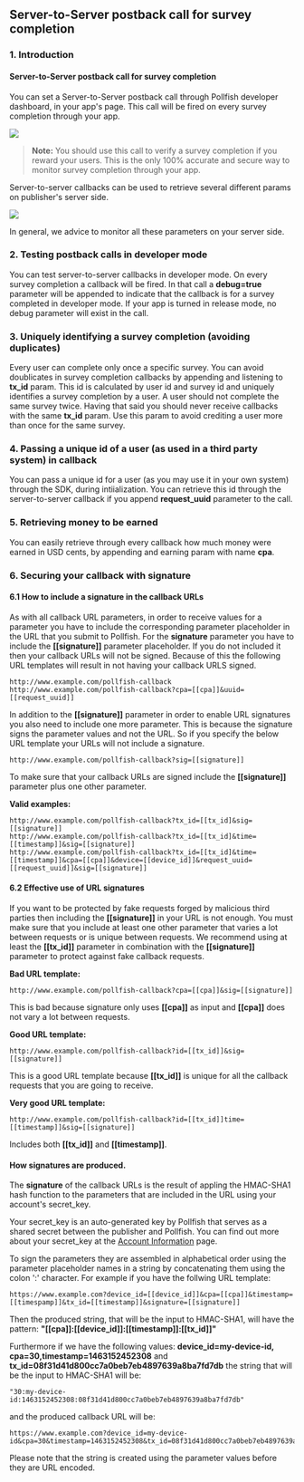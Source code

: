 
## Server-to-Server postback call for survey completion

### 1. Introduction

#### Server-to-Server postback call for survey completion


You can set a Server-to-Server postback call through Pollfish developer dashboard, in your app's page. This call will be fired on every survey completion through your app. 

<img src="https://storage.googleapis.com/pollfish-images/s2s.png">

> **Note:** You should use this call to verify a survey completion if you reward your users. This is the only 100% accurate and secure way to monitor survey completion through your app.

Server-to-server callbacks can be used to retrieve several different params on publisher's server side.

<img src="https://storage.googleapis.com/pollfish-images/s2s_call.png">

In general, we advice to monitor all these parameters on your server side.

### 2. Testing postback calls in developer mode 

You can test server-to-server callbacks in developer mode. On every survey completion a callback will be fired. In that call a **debug=true** parameter will be appended to indicate that the callback is for a survey completed in developer mode. If your app is turned in release mode, no debug parameter will exist in the call.

### 3. Uniquely identifying a survey completion (avoiding duplicates)

Every user can complete only once a specific survey. You can avoid doublicates in survey completion callbacks by appending and listening to **tx_id** param. This id is calculated by user id and survey id and uniquely identifies a survey completion by a user. A user should not complete the same survey twice. Having that said you should never receive callbacks with the same **tx_id** param. Use this param to avoid crediting a user more than once for the same survey.   

### 4. Passing a unique id of a user (as used in a third party system) in callback

You can pass a unique id for a user (as you may use it in your own system) through the SDK, during intiialization. You can retrieve this id through the server-to-server callback if you append **request_uuid** parameter to the call.

### 5. Retrieving money to be earned

You can easily retrieve through every callback how much money were earned in USD cents, by appending and earning param with name **cpa**.

### 6. Securing your callback with signature

#### 6.1 How to include a signature in the callback URLs

As with all callback URL parameters, in order to receive values for a parameter you have to include the corresponding parameter placeholder in the URL that you submit to Pollfish. For the **signature** parameter you have to include the **[[signature]]** parameter placeholder. If you do not included it then your callback URLs will not be signed. Because of this the following URL templates will result in not having your callback URLS signed.

```
http://www.example.com/pollfish-callback
http://www.example.com/pollfish-callback?cpa=[[cpa]]&uuid=[[request_uuid]]
```
In addition to the **[[signature]]** parameter in order to enable URL signatures you also need to include one more parameter. This is because the signature signs the parameter values and not the URL. So if you specify the below URL template your URLs will not include a signature.

```
http://www.example.com/pollfish-callback?sig=[[signature]]
```
To make sure that your callback URLs are signed include the **[[signature]]** parameter plus one other parameter.

**Valid examples:**

```
http://www.example.com/pollfish-callback?tx_id=[[tx_id]&sig=[[signature]]
http://www.example.com/pollfish-callback?tx_id=[[tx_id]&time=[[timestamp]]&sig=[[signature]]
http://www.example.com/pollfish-callback?tx_id=[[tx_id]&time=[[timestamp]]&cpa=[[cpa]]&device=[[device_id]]&request_uuid=[[request_uuid]]&sig=[[signature]]
```

#### 6.2 Effective use of URL signatures

If you want to be protected by fake requests forged by malicious third parties then including the **[[signature]]** in your URL is not enough. You must make sure that you include at least one other parameter that varies a lot between requests or is unique between requests. We recommend using at least the **[[tx_id]]** parameter in combination with the **[[signature]]** parameter to protect against fake callback requests. 

**Bad URL template:**

```
http://www.example.com/pollfish-callback?cpa=[[cpa]]&sig=[[signature]]
```

This is bad because signature only uses **[[cpa]]** as input and **[[cpa]]** does not vary a lot between requests.

**Good URL template:**

```
http://www.example.com/pollfish-callback?id=[[tx_id]]&sig=[[signature]]
```

This is a good URL template because **[[tx_id]]** is unique for all the callback requests that you are going to receive.

**Very good URL template:**

```
http://www.example.com/pollfish-callback?id=[[tx_id]]time=[[timestamp]]&sig=[[signature]]
```

Includes both **[[tx_id]]** and **[[timestamp]]**.

#### How signatures are produced.

The **signature** of the callback URLs is the result of appling the HMAC-SHA1 hash function to the parameters that are included in the URL using your account's secret_key.

Your secret_key is an auto-generated key by Pollfish that serves as a shared secret between the publisher and Pollfish. You can find out more about your secret_key at the [Account Information](//www.pollfish.com/dashboard/account) page.

To sign the parameters they are assembled in alphabetical order using the parameter placeholder names in a string by concatenating them using the colon ':' character. For example if you have the follwing URL template:

```
https://www.example.com?device_id=[[device_id]]&cpa=[[cpa]]&timestamp=[[timespamp]]&tx_id=[[timestamp]]&signature=[[signature]]
```
Then the produced string, that will be the input to HMAC-SHA1, will have the pattern: **"[[cpa]]:[[device_id]]:[[timestamp]]:[[tx_id]]"**

Furthermore if we have the following values: **device_id=my-device-id, cpa=30,timestamp=1463152452308** and **tx_id=08f31d41d800cc7a0beb7eb4897639a8ba7fd7db** the string that will be the input to HMAC-SHA1 will be:

```
"30:my-device-id:1463152452308:08f31d41d800cc7a0beb7eb4897639a8ba7fd7db"
```

and the produced callback URL will be:

```
https://www.example.com?device_id=my-device-id&cpa=30&timestamp=1463152452308&tx_id=08f31d41d800cc7a0beb7eb4897639a8ba7fd7db&signature=3493ed0af36198c5c4a30ec531542b888cd84106
```

Please note that the string is created using the parameter values before they are URL encoded.
